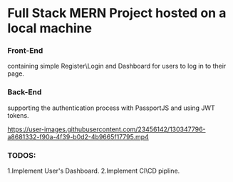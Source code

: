 # Full Stack MERN Project hosted on a local machine

### Front-End
containing simple Register\Login and Dashboard for users to log in to their page.

### Back-End 
supporting the authentication process with PassportJS and using JWT tokens.





https://user-images.githubusercontent.com/23456142/130347796-a8681332-f90a-4f39-b0d2-4b9665f17795.mp4


### TODOS:
1.Implement User's Dashboard.
2.Implement CI\CD pipline.




